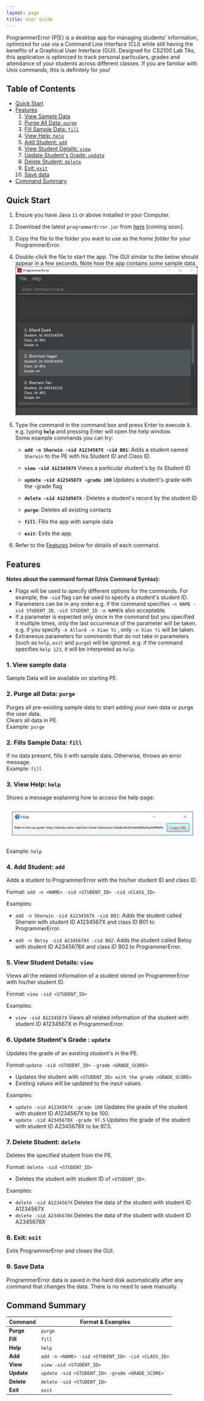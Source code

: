 ```yaml
---
layout: page
title: User Guide
---
```


ProgrammerError (P\|E) is a desktop app for managing students' information, optimized for use via a Command Line Interface (CLI) while still having the benefits of a Graphical User Interface (GUI). Designed for CS2100 Lab TAs, this application is optimized to track personal particulars, grades and attendance of your students across different classes. If you are familiar with Unix commands, this is definitely for you!

## Table of Contents
- [Quick Start](#quick-start)
- [Features](#features)
  1. [View Sample Data](#view-sample-data)
  2. [Purge All Data: `purge`](#purge-all-data)
  3. [Fill Sample Data: `fill`](#fill-sample-data)
  4. [View Help: `help`](#view-help)
  5. [Add Student: `add`](#add-student)
  6. [View Student Details: `view`](#view-student)
  7. [Update Student's Grade: `update`](#update-student)
  8. [Delete Student: `delete`](#delete-student)
  9. [Exit: `exit`](#exit)
  10. [Save data](#save-data)
- [Command Summary](#command-summary)


## <a name="quick-start"></a>Quick Start
1. Ensure you have Java `11` or above installed in your Computer.

2. Download the latest `programmerError.jar` from [here](https://github.com/se-edu/addressbook-level3/releases) [coming soon].

3. Copy the file to the folder you want to use as the _home folder_ for your ProgrammerError.

4. Double-click the file to start the app. The GUI similar to the below should appear in a few seconds. Note how the app contains some sample data.<br>
   ![Ui](images/Ui.png)

5. Type the command in the command box and press Enter to execute it. e.g. typing **`help`** and pressing Enter will open the help window.<br>
   Some example commands you can try:

   * **`add -n Sherwin -sid A1234567X -cid B01`**: Adds a student named `Sherwin` to the PE with his Student ID and Class ID.

   * **`view -sid A1234567X`** Views a particular student's by its Student ID

   * **`update -sid A1234567X -grade 100`** Updates a student's grade with the -grade flag

   * **`delete -sid A1234567X`**  : Deletes a student's record by the student ID

   * **`purge`**: Deletes all existing contacts
    
   * **`fill`**: Fills the app with sample data

   * **`exit`**: Exits the app.

6. Refer to the [Features](#features) below for details of each command.

## <a name="features"></a>Features

**Notes about the command format (Unix Command Syntax):**

- Flags will be used to specify different options for the commands. For example, the `-sid` flag can be used to specify a student's student ID.
- Parameters can be in any order.e.g. if the command specifies `-n NAME -sid STUDENT_ID`,
  `-sid STUDENT_ID -n NAME`is also acceptable.
- If a parameter is expected only once in the command but you specified it multiple times, only the last occurrence of the parameter will be taken. e.g. if you specify `-n Allard -n Xian Yi` , only `-n Xian Yi` will be taken.
- Extraneous parameters for commands that do not take in parameters (such as `help`, `exit` and `purge`) will be ignored. e.g. if the command specifies `help 123`, it will be interpreted as `help`.

### <a name="view-sample-data"></a>1. View sample data

Sample Data will be available on starting PE.

### <a name="purge-all-data"></a>2. Purge all Data: `purge`

Purges all pre-existing sample data to start adding your own data or purge the user data. \
Clears all data in PE. \
Example: `purge`

### <a name="fill-sample-data"></a>2. Fills Sample Data: `fill`

If no data present, fills it with sample data. Otherwise, throws an error message. \
Example: `fill`

### <a name="view-help"></a>3. View Help: `help`

Shows a message explaining how to access the help page.

![help message](images/helpMessage.png)

Example: `help`

### <a name="add-student"></a>4. Add Student: `add`

Adds a student to ProgrammerError with the his/her student ID and class ID.

Format: `add -n <NAME> -sid <STUDENT_ID> -cid <CLASS_ID>`

Examples:
- `add -n Sherwin -sid A1234567X -cid B01`: Adds the student called Sherwin with student ID A1234567X and class ID B01 to ProgrammerError.

- `add -n Betsy -sid A2345678X -cid B02`: Adds the student called Betsy with student ID A2345678X and class ID B02 to ProgrammerError.

### <a name="view-student"></a>5. View Student Details: `view`

Views all the related information of a student stored on ProgrammerError with his/her student ID.

Format: `view -sid <STUDENT_ID>`

Examples:

- `view -sid A1234567X` Views all related information of the student with student ID A1234567X in ProgrammerError.

### <a name="update-student"></a>6. Update Student's Grade : `update`

Updates the grade of an existing student's in the PE.

Format:`update -sid <STUDENT_ID> -grade <GRADE_SCORE>`

- Updates the student with `<STUDENT_ID> with the grade <GRADE_SCORE>`
- Existing values will be updated to the input values.

Examples:

- `update -sid A1234567X -grade 100` Updates the grade of the student with student ID A1234567X to be 100.
- `update -sid A2345678X -grade 97.5` Updates the grade of the student with student ID A2345678X to be 97.5.

### <a name="delete-student"></a>7. Delete Student: `delete`

Deletes the specified student from the PE.

Format: `delete -sid <STUDENT_ID>`

- Deletes the student with student ID of `<STUDENT_ID>`.

Examples:

- `delete -sid A1234567X` Deletes the data of the student with student ID A1234567X
- `delete -sid A2345678X` Deletes the data of the student with student ID A2345678X

### <a name="exit"></a>8. Exit: `exit`

Exits ProgrammerError and closes the GUI.

### <a name="save-data"></a>9. Save Data

ProgrammerError data is saved in the hard disk automatically after any command that changes the data. There is no need to save manually.

## <a name="command-summary"></a>Command Summary

Command | Format & Examples
--------| ----------------------
**Purge** | `purge`
**Fill** | `fill`
**Help** | `help`
**Add** | `add -n <NAME> -sid <STUDENT_ID> -cid <CLASS_ID>`
**View** | `view -sid <STUDENT_ID>`
**Update** | `update -sid <STUDENT_ID> -grade <GRADE_SCORE>`
**Delete** | `delete -sid <STUDENT_ID>`
**Exit** | `exit`

